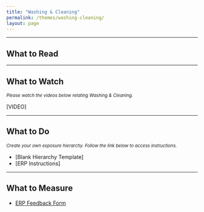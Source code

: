 ```yaml
---
title: "Washing & Cleaning"
permalink: /themes/washing-cleaning/
layout: page
---
```

- - - -

## What to Read

- - - -

## What to Watch
<sup>*Please watch the videos below relating Washing & Cleaning.*</sup>

[VIDEO]

- - - -

## What to Do
<sup>*Create your own exposure hierarchy. Follow the link below to access instructions.*</sup>

- [Blank Hierarchy Template]
- [ERP Instructions]

- - - -

## What to Measure
- <ins>[ERP Feedback Form](https://drive.google.com/file/d/1sV7AfEHtfEZfz-0nEUezAMLIThgSHe9u/view?usp=sharing)</ins>
